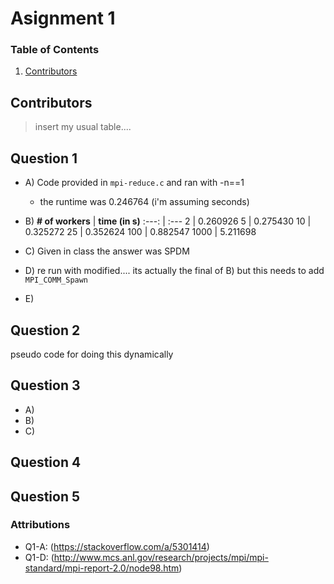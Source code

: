 # Asignment 1

### Table of Contents
1. [Contributors](#Contributors)

## Contributors
> insert my usual table....

## Question 1
- A) Code provided in `mpi-reduce.c` and ran with -n==1 
  - the runtime was 0.246764 (i'm assuming seconds)

- B)
**# of workers** | **time (in s)**
:---: | :---
2 | 0.260926
5 | 0.275430
10 | 0.325272
25 | 0.352624
100 | 0.882547
1000 | 5.211698

- C) Given in class the answer was SPDM

- D) re run with modified.... its actually the final of B) but this needs to add `MPI_COMM_Spawn`
- E)

## Question 2
pseudo code for doing this dynamically

## Question 3
- A)
- B)
- C)

## Question 4

## Question 5

### Attributions
* Q1-A: (https://stackoverflow.com/a/5301414)
* Q1-D: (http://www.mcs.anl.gov/research/projects/mpi/mpi-standard/mpi-report-2.0/node98.htm)
